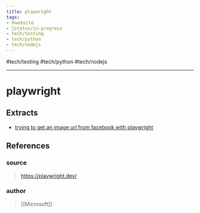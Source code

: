 ```yaml
---
title: playwright
tags:
- 🌐website
- 🚦status/in-progress
- tech/testing
- tech/python
- tech/nodejs
---
```


#tech/testing #tech/python #tech/nodejs

---

# playwright

## Extracts
- [trying to get an image url from facebook with playwright](/Extracts/trying%20to%20get%20an%20image%20url%20from%20facebook%20with%20playwright.md)
## References

### source
> https://playwright.dev/
### author
> [[Microsoft]]
